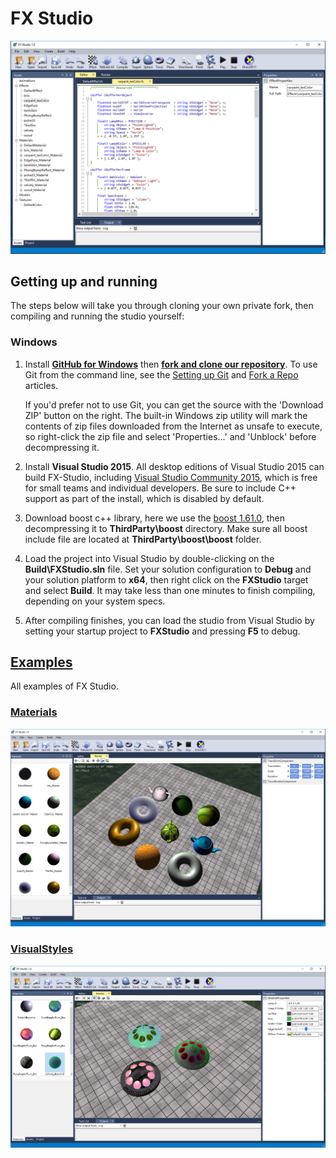 # FX Studio

![Editor screenshot](https://github.com/chenjinxian/FX-Studio/blob/master/Build/editor_screenshot.png)

## Getting up and running

The steps below will take you through cloning your own private fork, then compiling and running the studio yourself:

### Windows

1. Install **[GitHub for Windows](https://windows.github.com/)** then **[fork and clone our repository](https://guides.github.com/activities/forking/)**. 
   To use Git from the command line, see the [Setting up Git](https://help.github.com/articles/set-up-git/) and [Fork a Repo](https://help.github.com/articles/fork-a-repo/) articles.

   If you'd prefer not to use Git, you can get the source with the 'Download ZIP' button on the right. The built-in Windows zip utility will mark the contents of zip files 
   downloaded from the Internet as unsafe to execute, so right-click the zip file and select 'Properties...' and 'Unblock' before decompressing it.

1. Install **Visual Studio 2015**. 
   All desktop editions of Visual Studio 2015 can build FX-Studio, including [Visual Studio Community 2015](http://www.visualstudio.com/products/visual-studio-community-vs), which is free for small teams and individual developers.
   Be sure to include C++ support as part of the install, which is disabled by default.
   
1. Download boost c++ library, here we use the [boost 1.61.0](https://sourceforge.net/projects/boost/files/boost/1.61.0/), then decompressing it to **ThirdParty\boost** directory. Make sure all boost include file are located at **ThirdParty\boost\boost** folder.
  
1. Load the project into Visual Studio by double-clicking on the **Build\FXStudio.sln** file. Set your solution configuration to **Debug** and your solution
   platform to **x64**, then right click on the **FXStudio** target and select **Build**. It may take less than one minutes to finish compiling, depending on your system specs.

1. After compiling finishes, you can load the studio from Visual Studio by setting your startup project to **FXStudio** and pressing **F5** to debug.

## [Examples](https://github.com/chenjinxian/FX-Studio-Examples)

All examples of FX Studio.

### [Materials](https://github.com/chenjinxian/FX-Studio-Examples)

![Materials screenshot](https://github.com/chenjinxian/FX-Studio-Examples/blob/master/multi_materials.png)

### [VisualStyles](https://github.com/chenjinxian/FX-Studio-Examples)

![VisualStyles screenshot](https://github.com/chenjinxian/FX-Studio-Examples/blob/master/VisualStyles.png)
